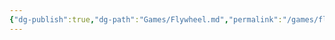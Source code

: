 ```yaml
---
{"dg-publish":true,"dg-path":"Games/Flywheel.md","permalink":"/games/flywheel/","noteIcon":""}
---
```


